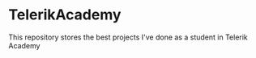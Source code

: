 TelerikAcademy
==============

This repository stores the best projects I've done as a student in Telerik Academy
